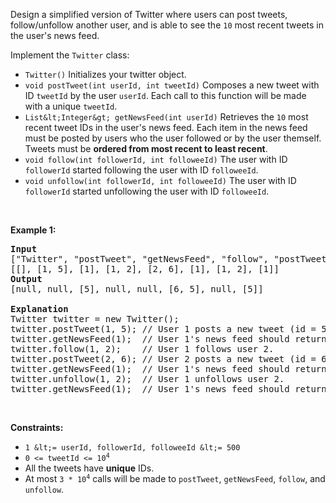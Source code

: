 Design a simplified version of Twitter where users can post tweets, follow/unfollow another user, and is able to see the `` 10 `` most recent tweets in the user's news feed.

Implement the `` Twitter `` class:

*   `` Twitter() `` Initializes your twitter object.
*   `` void postTweet(int userId, int tweetId) `` Composes a new tweet with ID `` tweetId `` by the user `` userId ``. Each call to this function will be made with a unique `` tweetId ``.
*   `` List&lt;Integer&gt; getNewsFeed(int userId) `` Retrieves the `` 10 `` most recent tweet IDs in the user's news feed. Each item in the news feed must be posted by users who the user followed or by the user themself. Tweets must be __ordered from most recent to least recent__.
*   `` void follow(int followerId, int followeeId) `` The user with ID `` followerId `` started following the user with ID `` followeeId ``.
*   `` void unfollow(int followerId, int followeeId) `` The user with ID `` followerId `` started unfollowing the user with ID `` followeeId ``.

&nbsp;

__Example 1:__

<pre>
<strong>Input</strong>
["Twitter", "postTweet", "getNewsFeed", "follow", "postTweet", "getNewsFeed", "unfollow", "getNewsFeed"]
[[], [1, 5], [1], [1, 2], [2, 6], [1], [1, 2], [1]]
<strong>Output</strong>
[null, null, [5], null, null, [6, 5], null, [5]]

<strong>Explanation</strong>
Twitter twitter = new Twitter();
twitter.postTweet(1, 5); // User 1 posts a new tweet (id = 5).
twitter.getNewsFeed(1);  // User 1's news feed should return a list with 1 tweet id -&gt; [5]. return [5]
twitter.follow(1, 2);    // User 1 follows user 2.
twitter.postTweet(2, 6); // User 2 posts a new tweet (id = 6).
twitter.getNewsFeed(1);  // User 1's news feed should return a list with 2 tweet ids -&gt; [6, 5]. Tweet id 6 should precede tweet id 5 because it is posted after tweet id 5.
twitter.unfollow(1, 2);  // User 1 unfollows user 2.
twitter.getNewsFeed(1);  // User 1's news feed should return a list with 1 tweet id -&gt; [5], since user 1 is no longer following user 2.
</pre>

&nbsp;

__Constraints:__

*   `` 1 &lt;= userId, followerId, followeeId &lt;= 500 ``
*   <code>0 &lt;= tweetId &lt;= 10<sup>4</sup></code>
*   All the tweets have __unique__ IDs.
*   At most <code>3 * 10<sup>4</sup></code> calls will be made to `` postTweet ``, `` getNewsFeed ``, `` follow ``, and `` unfollow ``.
